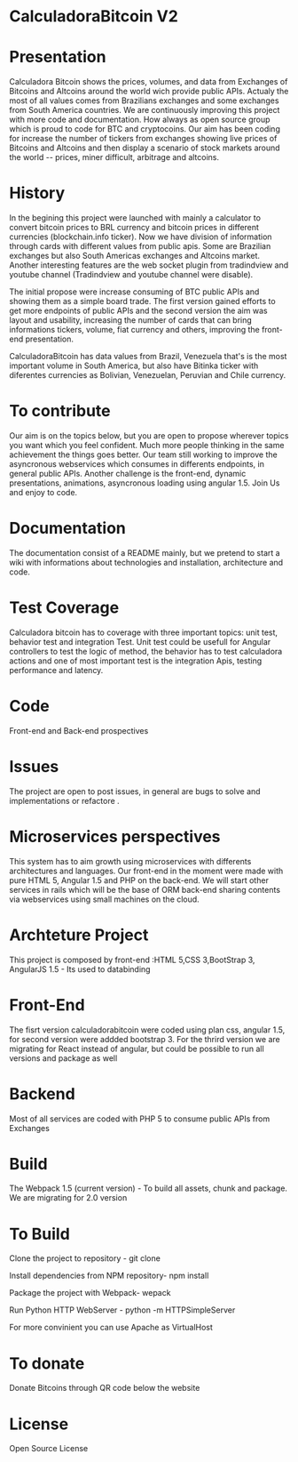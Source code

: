 # CalculadoraBitcoin V2
# Presentation

 Calculadora Bitcoin shows the prices, volumes, and data from Exchanges of Bitcoins and Altcoins around the world wich provide public APIs.  Actualy the most of all values comes from Brazilians exchanges and some exchanges from South America countries. We are continuously improving this project with more code and documentation. How always as open source group which is proud to code for BTC and cryptocoins. 
Our aim has been coding for increase the number of tickers from exchanges showing live prices of Bitcoins and Altcoins and then display a scenario of stock markets around the world -- prices, miner difficult, arbitrage and altcoins.
  
# History 

 In the begining this project were launched with mainly a calculator to convert bitcoin prices to BRL currency and bitcoin prices in different currencies (blockchain.info ticker). Now we have division of information through cards with different values from  public apis. Some are Brazilian exchanges but also  South  Americas exchanges and Altcoins market. Another interesting features are the web socket plugin from tradindview and youtube channel (Tradindview and youtube channel were disable).
 
The initial propose were increase consuming of BTC public APIs and showing them as a simple board trade. The first version gained efforts to get more endpoints of public APIs and the second version the aim was layout and usability, increasing the number of cards that can bring informations tickers, volume, fiat currency and others, improving the front-end presentation.
 
 CalculadoraBitcoin has data values from Brazil, Venezuela that's is the most important volume in South America, but also have Bitinka ticker with diferentes currencies as Bolivian, Venezuelan, Peruvian and Chile currency. 

# To contribute

Our aim is on the topics below, but you are open to propose wherever topics you want which you feel confident. Much more people thinking in the same achievement the things goes better. Our team still working to improve the asyncronous webservices which consumes in differents endpoints, in general public APIs. Another challenge is the front-end, dynamic presentations, animations, asyncronous loading using angular 1.5. Join Us and enjoy to code.

# Documentation 
The documentation consist of a README mainly, but we pretend to start a wiki with informations about technologies and installation, architecture and code.

# Test Coverage
Calculadora bitcoin has to coverage with three important topics: unit test, behavior test and integration Test.
Unit test could be usefull for Angular controllers to test the logic of method, the behavior has to test calculadora actions and one of most important test is the integration Apis, testing performance and latency.

# Code
Front-end and Back-end prospectives

# Issues 
The project are open to post issues, in general are bugs to solve and implementations or refactore . 

# Microservices perspectives
This system has to aim growth using microservices with differents architectures and languages. Our front-end in the moment were made with pure HTML 5, Angular 1.5 and PHP on the back-end. We will start other services in rails which will be the base of ORM back-end sharing contents via webservices using small machines on the cloud.

# Archteture Project

This project is composed by front-end :HTML 5,CSS 3,BootStrap 3, AngularJS 1.5 - Its used to databinding   

# Front-End
The fisrt version calculadorabitcoin were coded using plan css, angular 1.5, for second version were addded bootstrap 3.
For the thrird version we are migrating for React instead of angular, but could be possible to run all versions and package as well

# Backend
Most of all services are coded with PHP 5 to consume public APIs from Exchanges

# Build 
The Webpack 1.5 (current version) - To build all assets, chunk and package. 
We are migrating for 2.0 version

# To Build

Clone the project to repository -  git clone <project> 

Install dependencies from NPM repository- npm install

Package the project with Webpack- wepack

Run Python HTTP WebServer - python -m HTTPSimpleServer

For more convinient you can use Apache as VirtualHost

# To donate
Donate Bitcoins through QR code below the website

# License
Open Source License
